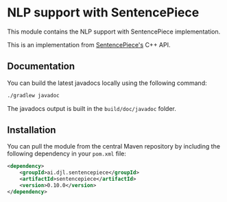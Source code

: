# NLP support with SentencePiece

This module contains the NLP support with SentencePiece implementation.

This is an implementation from [SentencePiece's](https://github.com/google/sentencepiece) C++ API.

## Documentation

You can build the latest javadocs locally using the following command:

```sh
./gradlew javadoc
```
The javadocs output is built in the `build/doc/javadoc` folder.

## Installation

You can pull the module from the central Maven repository by including the following dependency in your `pom.xml` file:

```xml
<dependency>
    <groupId>ai.djl.sentencepiece</groupId>
    <artifactId>sentencepiece</artifactId>
    <version>0.10.0</version>
</dependency>
```
